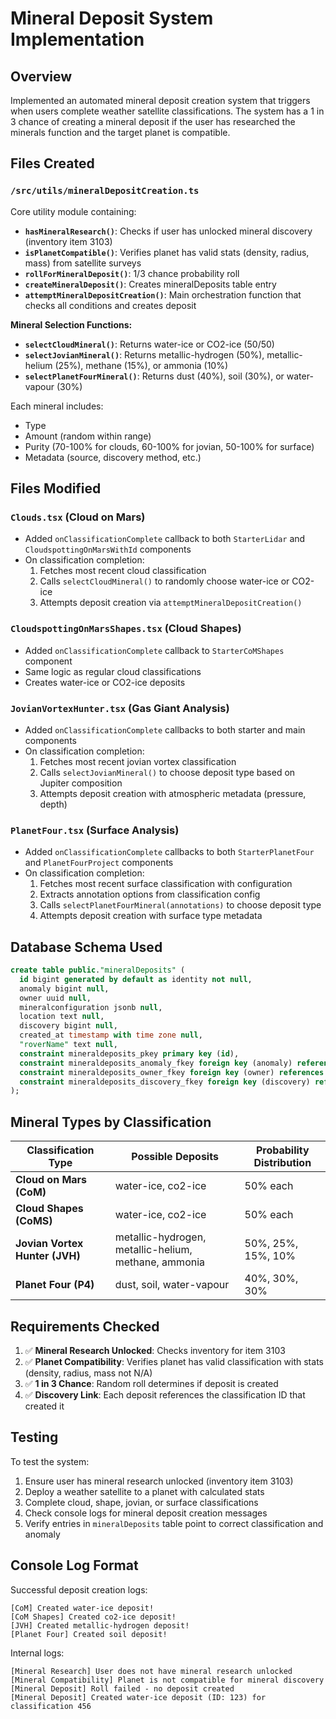 # Mineral Deposit System Implementation

## Overview
Implemented an automated mineral deposit creation system that triggers when users complete weather satellite classifications. The system has a 1 in 3 chance of creating a mineral deposit if the user has researched the minerals function and the target planet is compatible.

## Files Created

### `/src/utils/mineralDepositCreation.ts`
Core utility module containing:

- **`hasMineralResearch()`**: Checks if user has unlocked mineral discovery (inventory item 3103)
- **`isPlanetCompatible()`**: Verifies planet has valid stats (density, radius, mass) from satellite surveys
- **`rollForMineralDeposit()`**: 1/3 chance probability roll
- **`createMineralDeposit()`**: Creates mineralDeposits table entry
- **`attemptMineralDepositCreation()`**: Main orchestration function that checks all conditions and creates deposit

**Mineral Selection Functions:**
- **`selectCloudMineral()`**: Returns water-ice or CO2-ice (50/50)
- **`selectJovianMineral()`**: Returns metallic-hydrogen (50%), metallic-helium (25%), methane (15%), or ammonia (10%)
- **`selectPlanetFourMineral()`**: Returns dust (40%), soil (30%), or water-vapour (30%)

Each mineral includes:
- Type
- Amount (random within range)
- Purity (70-100% for clouds, 60-100% for jovian, 50-100% for surface)
- Metadata (source, discovery method, etc.)

## Files Modified

### `Clouds.tsx` (Cloud on Mars)
- Added `onClassificationComplete` callback to both `StarterLidar` and `CloudspottingOnMarsWithId` components
- On classification completion:
  1. Fetches most recent cloud classification
  2. Calls `selectCloudMineral()` to randomly choose water-ice or CO2-ice
  3. Attempts deposit creation via `attemptMineralDepositCreation()`

### `CloudspottingOnMarsShapes.tsx` (Cloud Shapes)
- Added `onClassificationComplete` callback to `StarterCoMShapes` component
- Same logic as regular cloud classifications
- Creates water-ice or CO2-ice deposits

### `JovianVortexHunter.tsx` (Gas Giant Analysis)
- Added `onClassificationComplete` callbacks to both starter and main components
- On classification completion:
  1. Fetches most recent jovian vortex classification
  2. Calls `selectJovianMineral()` to choose deposit type based on Jupiter composition
  3. Attempts deposit creation with atmospheric metadata (pressure, depth)

### `PlanetFour.tsx` (Surface Analysis)
- Added `onClassificationComplete` callbacks to both `StarterPlanetFour` and `PlanetFourProject` components
- On classification completion:
  1. Fetches most recent surface classification with configuration
  2. Extracts annotation options from classification config
  3. Calls `selectPlanetFourMineral(annotations)` to choose deposit type
  4. Attempts deposit creation with surface type metadata

## Database Schema Used

```sql
create table public."mineralDeposits" (
  id bigint generated by default as identity not null,
  anomaly bigint null,
  owner uuid null,
  mineralconfiguration jsonb null,
  location text null,
  discovery bigint null,
  created_at timestamp with time zone null,
  "roverName" text null,
  constraint mineraldeposits_pkey primary key (id),
  constraint mineraldeposits_anomaly_fkey foreign key (anomaly) references anomalies (id),
  constraint mineraldeposits_owner_fkey foreign key (owner) references profiles (id),
  constraint mineraldeposits_discovery_fkey foreign key (discovery) references classifications (id)
);
```

## Mineral Types by Classification

| Classification Type | Possible Deposits | Probability Distribution |
|---------------------|-------------------|-------------------------|
| **Cloud on Mars (CoM)** | water-ice, co2-ice | 50% each |
| **Cloud Shapes (CoMS)** | water-ice, co2-ice | 50% each |
| **Jovian Vortex Hunter (JVH)** | metallic-hydrogen, metallic-helium, methane, ammonia | 50%, 25%, 15%, 10% |
| **Planet Four (P4)** | dust, soil, water-vapour | 40%, 30%, 30% |

## Requirements Checked

1. ✅ **Mineral Research Unlocked**: Checks inventory for item 3103
2. ✅ **Planet Compatibility**: Verifies planet has valid classification with stats (density, radius, mass not N/A)
3. ✅ **1 in 3 Chance**: Random roll determines if deposit is created
4. ✅ **Discovery Link**: Each deposit references the classification ID that created it

## Testing

To test the system:

1. Ensure user has mineral research unlocked (inventory item 3103)
2. Deploy a weather satellite to a planet with calculated stats
3. Complete cloud, shape, jovian, or surface classifications
4. Check console logs for mineral deposit creation messages
5. Verify entries in `mineralDeposits` table point to correct classification and anomaly

## Console Log Format

Successful deposit creation logs:
```
[CoM] Created water-ice deposit!
[CoM Shapes] Created co2-ice deposit!
[JVH] Created metallic-hydrogen deposit!
[Planet Four] Created soil deposit!
```

Internal logs:
```
[Mineral Research] User does not have mineral research unlocked
[Mineral Compatibility] Planet is not compatible for mineral discovery
[Mineral Deposit] Roll failed - no deposit created
[Mineral Deposit] Created water-ice deposit (ID: 123) for classification 456
```
